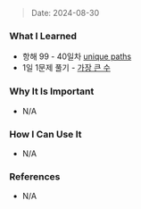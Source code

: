 > Date: 2024-08-30

### What I Learned

- 항해 99 - 40일차 [unique paths](https://github.com/tjsry0466/algorithm-study/blob/main/leetcode/unique-paths.py)
- 1일 1문제 풀기 - [가장 큰 수](https://github.com/tjsry0466/algorithm-study/blob/main/programmers/%EA%B0%80%EC%9E%A5%20%ED%81%B0%20%EC%88%98.py)

### Why It Is Important

- N/A

### How I Can Use It

- N/A

### References

- N/A
